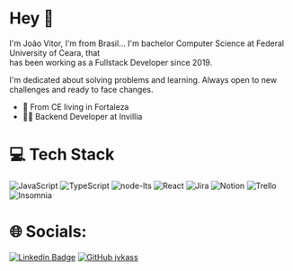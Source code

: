 # Hey 👋

I'm João Vitor, I'm from Brasil... I'm bachelor Computer Science at Federal University of Ceara, that <br>
has been working as a Fullstack Developer since 2019.


I'm dedicated about solving problems and learning. Always open to new challenges and ready to face changes.

- :round_pushpin: From CE living in Fortaleza
- :man_technologist: Backend Developer at Invillia

# 💻 Tech Stack

![JavaScript](https://img.shields.io/badge/javascript-%23323330.svg?style=for-the-badge&logo=javascript&logoColor=%23F7DF1E) ![TypeScript](https://img.shields.io/badge/typescript-%23007ACC.svg?style=for-the-badge&logo=typescript&logoColor=white) 
![node-lts](https://img.shields.io/badge/node-%40843C.svg?style=for-the-badge&logo=nodejs&logoColor=white)
![React](https://img.shields.io/badge/react-%2320232a.svg?style=for-the-badge&logo=react&logoColor=%2361DAFB) ![Jira](https://img.shields.io/badge/jira-%230A0FFF.svg?style=for-the-badge&logo=jira&logoColor=white) ![Notion](https://img.shields.io/badge/Notion-%23000000.svg?style=for-the-badge&logo=notion&logoColor=white) ![Trello](https://img.shields.io/badge/Trello-%23026AA7.svg?style=for-the-badge&logo=Trello&logoColor=white) ![Insomnia](https://img.shields.io/badge/Insomnia-5800C9?style=for-the-badge&logo=postman&logoColor=white) 

# 🌐 Socials:

[![Linkedin Badge](https://img.shields.io/badge/-João%20Vitor-6633cc?style=flat-square&logo=Linkedin&logoColor=white&link=https://www.linkedin.com/in/jo%C3%A3o-vitor-coelho-291251189)](https://www.linkedin.com/in/jo%C3%A3o-vitor-coelho-291251189)
[![GitHub jvkass](https://img.shields.io/github/followers/jvkass?label=follow&style=social)](https://github.com/jvkass)

<!---
jvkass/jvkass is a ✨ special ✨ repository because its `README.md` (this file) appears on your GitHub profile.
You can click the Preview link to take a look at your changes.
--->

